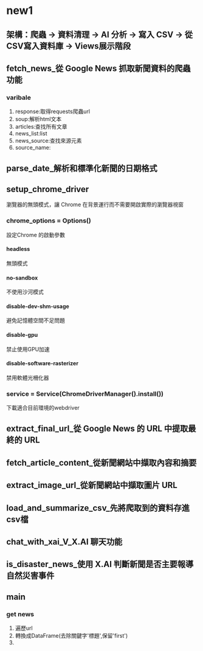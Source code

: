 # new1

## 架構：爬蟲 -> 資料清理 -> AI 分析 -> 寫入 CSV -> 從 CSV寫入資料庫 -> Views展示階段

## fetch_news_從 Google News 抓取新聞資料的爬蟲功能
### varibale 
1. response:取得requests爬蟲url
2. soup:解析html文本
3. articles:查找所有文章
4. news_list:list
5. news_source:查找來源元素
6. source_name:
## parse_date_解析和標準化新聞的日期格式

## setup_chrome_driver
瀏覽器的無頭模式，讓 Chrome 在背景運行而不需要開啟實際的瀏覽器視窗
### chrome_options = Options()
設定Chrome 的啟動參數
#### headless
無頭模式
#### no-sandbox
不使用沙河模式
#### disable-dev-shm-usage
避免記憶體空間不足問題
#### disable-gpu
禁止使用GPU加速
#### disable-software-rasterizer
禁用軟體光柵化器
### service = Service(ChromeDriverManager().install())
下載適合目前環境的webdriver
## extract_final_url_從 Google News 的 URL 中提取最終的 URL

## fetch_article_content_從新聞網站中擷取內容和摘要

## extract_image_url_從新聞網站中擷取圖片 URL

## load_and_summarize_csv_先將爬取到的資料存進csv檔

## chat_with_xai_V_X.AI 聊天功能

## is_disaster_news_使用 X.AI 判斷新聞是否主要報導自然災害事件

## main
### get news
1. 遍歷url
2. 轉換成DataFrame(去除關鍵字'標題',保留'first')
3. 